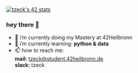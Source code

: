 <br>

[![tzeck's 42 stats](https://badge42.vercel.app/api/v2/clh8xs9m0013108lji8vzjwbm/stats?cursusId=21&coalitionId=160)](https://github.com/JaeSeoKim/badge42)

### hey there 👋

- 🔭 i’m currently doing my Mastery at 42Heilbronn
- 🌱 i’m currently learning: **python & data**
- 📫 how to reach me: <br>
    **mail:** tzeck@student.42heilbronn.de <br>
    **slack:** tzeck
